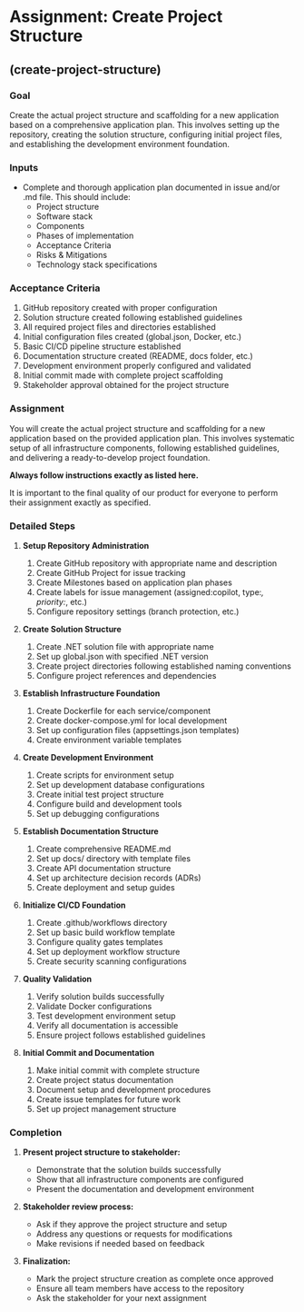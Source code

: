 # Assignment: Create Project Structure

## (create-project-structure)

### Goal

Create the actual project structure and scaffolding for a new application based on a comprehensive application plan. This involves setting up the repository, creating the solution structure, configuring initial project files, and establishing the development environment foundation.

### Inputs

* Complete and thorough application plan documented in issue and/or .md file. This should include:
  * Project structure
  * Software stack
  * Components
  * Phases of implementation
  * Acceptance Criteria
  * Risks & Mitigations
  * Technology stack specifications

### Acceptance Criteria

1. GitHub repository created with proper configuration
2. Solution structure created following established guidelines
3. All required project files and directories established
4. Initial configuration files created (global.json, Docker, etc.)
5. Basic CI/CD pipeline structure established
6. Documentation structure created (README, docs folder, etc.)
7. Development environment properly configured and validated
8. Initial commit made with complete project scaffolding
9. Stakeholder approval obtained for the project structure

### Assignment

You will create the actual project structure and scaffolding for a new application based on the provided application plan. This involves systematic setup of all infrastructure components, following established guidelines, and delivering a ready-to-develop project foundation.

**Always follow instructions exactly as listed here.**

It is important to the final quality of our product for everyone to perform their assignment exactly as specified.

### Detailed Steps

1. **Setup Repository Administration**
   1. Create GitHub repository with appropriate name and description
   2. Create GitHub Project for issue tracking
   3. Create Milestones based on application plan phases
   4. Create labels for issue management (assigned:copilot, type:*, priority:*, etc.)
   5. Configure repository settings (branch protection, etc.)

2. **Create Solution Structure**
   1. Create .NET solution file with appropriate name
   2. Set up global.json with specified .NET version
   3. Create project directories following established naming conventions
   <!-- 4. Generate initial project files for each component -->
   5. Configure project references and dependencies

3. **Establish Infrastructure Foundation**
   1. Create Dockerfile for each service/component
   2. Create docker-compose.yml for local development
   3. Set up configuration files (appsettings.json templates)
   4. Create environment variable templates
   <!-- 5. Set up logging and monitoring configuration -->

4. **Create Development Environment**
   1. Create scripts for environment setup
   2. Set up development database configurations
   3. Create initial test project structure
   4. Configure build and development tools
   5. Set up debugging configurations

5. **Establish Documentation Structure**
   1. Create comprehensive README.md
   2. Set up docs/ directory with template files
   3. Create API documentation structure
   4. Set up architecture decision records (ADRs)
   5. Create deployment and setup guides

6. **Initialize CI/CD Foundation**
   1. Create .github/workflows directory
   2. Set up basic build workflow template
   3. Configure quality gates templates
   4. Set up deployment workflow structure
   5. Create security scanning configurations

7. **Quality Validation**
   1. Verify solution builds successfully
   2. Validate Docker configurations
   3. Test development environment setup
   4. Verify all documentation is accessible
   5. Ensure project follows established guidelines

8. **Initial Commit and Documentation**
   1. Make initial commit with complete structure
   2. Create project status documentation
   3. Document setup and development procedures
   4. Create issue templates for future work
   5. Set up project management structure

### Completion

1. **Present project structure to stakeholder:**
   - Demonstrate that the solution builds successfully
   - Show that all infrastructure components are configured
   - Present the documentation and development environment

2. **Stakeholder review process:**
   - Ask if they approve the project structure and setup
   - Address any questions or requests for modifications
   - Make revisions if needed based on feedback

3. **Finalization:**
   - Mark the project structure creation as complete once approved
   - Ensure all team members have access to the repository
   <!-- - After approval, assign a copilot the breakdown-issue.md assignment to each -->
   - Ask the stakeholder for your next assignment 
